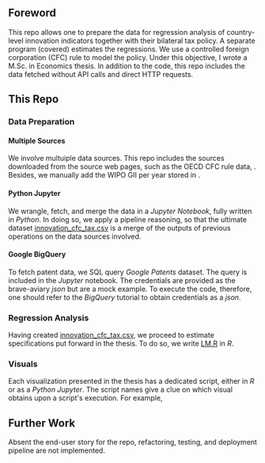 ## Foreword

This repo allows one to prepare the data for regression analysis of country-level innovation indicators together with their bilateral tax policy. A separate program (covered) estimates the regressions. We use a controlled foreign corporation (CFC) rule to model the policy. Under this objective, I wrote a M.Sc. in Economics thesis. In addition to the code, this repo includes the data fetched without API calls and direct HTTP requests.

## This Repo

### Data Preparation

#### Multiple Sources
We involve multuiple data sources. This repo includes the sources downloaded from the source web pages, such as the OECD CFC rule data, . Besides, we manually add the WIPO GII per year stored in . 

#### Python Jupyter
We wrangle, fetch, and merge the data in a *Jupyter Notebook*, fully written in *Python*. In doing so, we apply a pipeline reasoning, so that the ultimate dataset [innovation_cfc_tax.csv](innovation_cfc_tax.csv) is a merge of the outputs of previous operations on the data sources involved.

#### Google BigQuery
To fetch patent data, we SQL query *Google Patents* dataset. The query is included in the *Jupyter* notebook. The credentials are provided as the brave-aviary *json* but are a mock example. To execute the code, therefore, one should refer to the *BigQuery* tutorial to obtain credentials as a *json*.

### Regression Analysis
Having created [innovation_cfc_tax.csv](innovation_cfc_tax.csv), we proceed to estimate specifications put forward in the thesis. To do so, we write [LM.R](LM.R) in *R*.

### Visuals

Each visualization presented in the thesis has a dedicated script, either in *R* or as a *Python* *Jupyter*. The script names give a clue on which visual obtains upon a script's execution. For example, 

## Further Work
Absent the end-user story for the repo, refactoring, testing, and deployment pipeline are not implemented.
